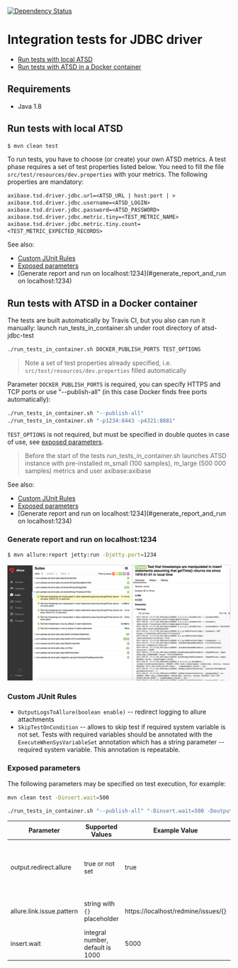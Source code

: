[![Dependency Status](https://www.versioneye.com/user/projects/57b45deaf0b3bb00487de3a7/badge.svg?style=flat)](https://www.versioneye.com/user/projects/57b45deaf0b3bb00487de3a7)
# Integration tests for JDBC driver

- [Run tests with local ATSD](#run_tests_with_local_atsd)
- [Run tests with ATSD in a Docker container](#run_tests_with_atsd_in_a_docker_container)
## Requirements

* Java 1.8

## Run tests with local ATSD

```bash
$ mvn clean test
```
To run tests, you have to choose (or create) your own ATSD metrics. A test phase requires a set of test properties listed below. You need to fill the file `src/test/resources/dev.properties` with your metrics. The following properties are mandatory: 

```
axibase.tsd.driver.jdbc.url=<ATSD_URL | host:port | >
axibase.tsd.driver.jdbc.username=<ATSD_LOGIN>
axibase.tsd.driver.jdbc.password=<ATSD_PASSWORD>
axibase.tsd.driver.jdbc.metric.tiny=<TEST_METRIC_NAME>
axibase.tsd.driver.jdbc.metric.tiny.count=<TEST_METRIC_EXPECTED_RECORDS>
```
See also:

* [Custom JUnit Rules](#custom_junit_rules)
* [Exposed parameters](#exposed_parameters)
* [Generate report and run on localhost:1234](#generate_report_and_run on localhost:1234)

## Run tests with ATSD in a Docker container

The tests are built automatically by Travis CI, but you also can run it manually: launch run_tests_in_container.sh under root directory of atsd-jdbc-test 

```bash
./run_tests_in_container.sh DOCKER_PUBLISH_PORTS TEST_OPTIONS
```
> Note a set of test properties already specified, i.e. `src/test/resources/dev.properties` filled automatically

Parameter `DOCKER_PUBLISH_PORTS` is required, you can specify HTTPS and TCP ports or use "--publish-all" (in this case Docker finds free ports automatically):

```bash
./run_tests_in_container.sh "--publish-all"
./run_tests_in_container.sh "-p1234:8443 -p4321:8081"
```

`TEST_OPTIONS` is not required, but must be specified in double quotes in case of use, see [exposed parameters](#exposed_parameters).

> Before the start of the tests run_tests_in_container.sh launches ATSD instance with pre-installed m_small (100 samples), m_large (500 000 samples) metrics and user axibase:axibase

See also:

* [Custom JUnit Rules](#custom_junit_rules)
* [Exposed parameters](#exposed_parameters)
* [Generate report and run on localhost:1234](#generate_report_and_run on localhost:1234)

### Generate report and run on localhost:1234

```bash
$ mvn allure:report jetty:run -Djetty.port=1234
```

![](images/allure_fullscreen.png)

### Custom JUnit Rules
* `OutputLogsToAllure(boolean enable)` -- redirect logging to allure attachments
* `SkipTestOnCondition` -- allows to skip test if required system variable is not set. Tests with required variables should be annotated with the `ExecuteWhenSysVariableSet` annotation which has a string parameter -- required system variable. This annotation is repeatable.

### Exposed parameters

The following parameters may be specified on test execution, for example:

```bash
mvn clean test -Dinsert.wait=500
```
```bash
./run_tests_in_container.sh "--publish-all" "-Dinsert.wait=500 -Doutput.redirect.allure=true"
```

Parameter | Supported Values | Example Value | Description
------------|-------------|------------|-----------
output.redirect.allure | true or not set | true | Redirect per-test execution logging to allure attachment. Works only for tests with [OutputLogsToAllure](#custom_junit_rules) rule enabled
allure.link.issue.pattern | string with `{}` placeholder | https://localhost/redmine/issues/{} | Pattern for generating links to bugtracking system
insert.wait | integral number, default is 1000 | 5000 | waiting timeout in ms between insert and subsequent select statement 
